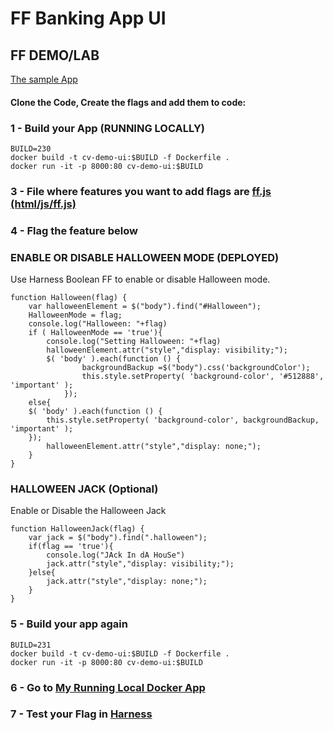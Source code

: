 # FF Banking App UI

## FF DEMO/LAB

[The sample App](https://diegopereiraeng.github.io/html/index.html)

#### Clone the Code, Create the flags and add them to code:

### 1 - Build your App (RUNNING LOCALLY)

	BUILD=230
	docker build -t cv-demo-ui:$BUILD -f Dockerfile .
	docker run -it -p 8000:80 cv-demo-ui:$BUILD


### 3 - File where features you want to add flags are [ff.js (html/js/ff.js)](https://github.com/diegopereiraeng/harness-ff-demo/blob/master/html/js/ff.js) 

### 4 - Flag the feature below

### ENABLE OR DISABLE HALLOWEEN MODE (DEPLOYED)
Use Harness Boolean FF to enable or disable Halloween mode.

	function Halloween(flag) {
        var halloweenElement = $("body").find("#Halloween");
        HalloweenMode = flag;
        console.log("Halloween: "+flag)
        if ( HalloweenMode == 'true'){
            console.log("Setting Halloween: "+flag)
            halloweenElement.attr("style","display: visibility;");
            $( 'body' ).each(function () {
                    backgroundBackup =$("body").css('backgroundColor');
                    this.style.setProperty( 'background-color', '#512888', 'important' );
                });
        else{
        $( 'body' ).each(function () {
            this.style.setProperty( 'background-color', backgroundBackup, 'important' );
        });
            halloweenElement.attr("style","display: none;");
        }
    }

### HALLOWEEN JACK (Optional)
Enable or Disable the Halloween Jack

	function HalloweenJack(flag) {
        var jack = $("body").find(".halloween");
        if(flag == 'true'){
            console.log("JAck In dA HouSe")
            jack.attr("style","display: visibility;");
        }else{
            jack.attr("style","display: none;");
        }
    }

### 5 - Build your app again

    BUILD=231
	docker build -t cv-demo-ui:$BUILD -f Dockerfile .
	docker run -it -p 8000:80 cv-demo-ui:$BUILD

### 6 - Go to [My Running Local Docker App](http://localhost:8000/index.html)

### 7 - Test your Flag in [Harness](https://app.harness.io)
